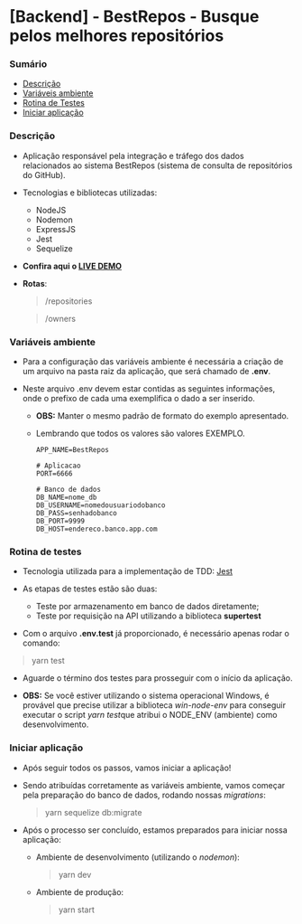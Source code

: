 # [Backend] - BestRepos - Busque pelos melhores repositórios

### Sumário

- [Descrição](#description)
- [Variáveis ambiente](#environment-vars)
- [Rotina de Testes](#test-routine)
- [Iniciar aplicação](#start-application)



### <a id="description">Descrição</a>

- Aplicação responsável pela integração e tráfego dos dados relacionados ao sistema BestRepos (sistema de consulta de repositórios do GitHub).

- Tecnologias e bibliotecas utilizadas:

  - NodeJS
  - Nodemon
  - ExpressJS
  - Jest
  - Sequelize

- **Confira aqui o <a href="https://api-best-repos.herokuapp.com/">LIVE DEMO</a>**

- **Rotas**:

  > /repositories

  > /owners



### <a id="environment-vars">Variáveis ambiente</a>

- Para a configuração das variáveis ambiente é necessária a criação de um arquivo na pasta raiz da aplicação, que será chamado de **.env**.

- Neste arquivo .env devem estar contidas as seguintes informações, onde o prefixo de cada uma exemplifica o dado a ser inserido.

  - **OBS:** Manter o mesmo padrão de formato do exemplo apresentado.

  - Lembrando que todos os valores são valores EXEMPLO.

    ````
    APP_NAME=BestRepos
    
    # Aplicacao
    PORT=6666
    
    # Banco de dados
    DB_NAME=nome_db
    DB_USERNAME=nomedousuariodobanco
    DB_PASS=senhadobanco
    DB_PORT=9999
    DB_HOST=endereco.banco.app.com
    ````

### <a id="test-routines">Rotina de testes</a>

- Tecnologia utilizada para a implementação de TDD:  <a href="https://jestjs.io/">Jest</a>

- As etapas de testes estão são duas:
  - Teste por armazenamento em banco de dados diretamente;
  - Teste por requisição na API utilizando a biblioteca **supertest**

- Com o arquivo **.env.test** já proporcionado, é necessário apenas rodar o comando:

> yarn test

- Aguarde o término dos testes para prosseguir com o início da aplicação.

- **OBS:** Se você estiver utilizando o sistema operacional Windows, é provável que precise utilizar a biblioteca *win-node-env* para conseguir executar o script *yarn test*que atribui o NODE_ENV (ambiente) como desenvolvimento.

  

### <a id="start-application">Iniciar aplicação</a>

- Após seguir todos os passos, vamos iniciar a aplicação!

- Sendo atribuídas corretamente as variáveis ambiente, vamos começar pela preparação do banco de dados, rodando nossas *migrations*:

  > yarn sequelize db:migrate

- Após o processo ser concluído, estamos preparados para iniciar nossa aplicação:

  - Ambiente de desenvolvimento (utilizando o *nodemon*):

    > yarn dev

  - Ambiente de produção:

    > yarn start

    








